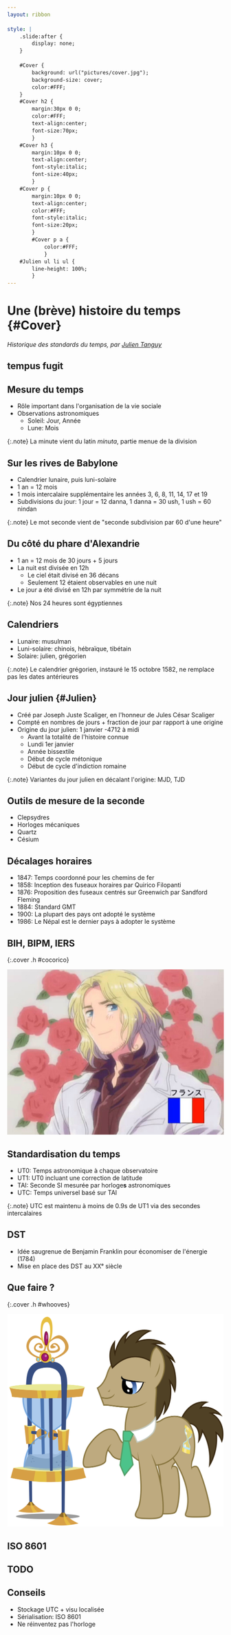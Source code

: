 ```yaml
---
layout: ribbon

style: |
    .slide:after {
        display: none;
    }

    #Cover {
        background: url("pictures/cover.jpg");
        background-size: cover;
        color:#FFF;
    }
    #Cover h2 {
        margin:30px 0 0;
        color:#FFF;
        text-align:center;
        font-size:70px;
        }
    #Cover h3 {
        margin:10px 0 0;
        text-align:center;
        font-style:italic;
        font-size:40px;
        }
    #Cover p {
        margin:10px 0 0;
        text-align:center;
        color:#FFF;
        font-style:italic;
        font-size:20px;
        }
        #Cover p a {
            color:#FFF;
            }
    #Julien ul li ul {
        line-height: 100%;
        }
---
```


# Une (brève) histoire du temps {#Cover}

*Historique des standards du temps, par [Julien Tanguy](http://twitter.com/jutanguy)*

<!-- cover image from https://en.wikipedia.org/wiki/Black_hole  -->

## **tempus fugit**

## Mesure du temps

- Rôle important dans l'organisation de la vie sociale
- Observations astronomiques
    - Soleil: Jour, Année
    - Lune: Mois


{:.note}
La minute vient du latin _minuta_, partie menue de la division

## Sur les rives de Babylone

- Calendrier lunaire, puis luni-solaire
- 1 an = 12 mois
- 1 mois intercalaire supplémentaire les années 3, 6, 8, 11, 14, 17 et 19
- Subdivisions du jour: 1 jour = 12 danna, 1 danna = 30 ush, 1 ush = 60 nindan

{:.note}
Le mot seconde vient de "seconde subdivision par 60 d'une heure"


## Du côté du phare d'Alexandrie

- 1 an = 12 mois de 30 jours + 5 jours
- La nuit est divisée en 12h
    - Le ciel était divisé en 36 décans
    - Seulement 12 étaient observables en une nuit
- Le jour a été divisé en 12h par symmétrie de la nuit

{:.note}
Nos 24 heures sont égyptiennes

## Calendriers

- Lunaire: musulman
- Luni-solaire: chinois, hébraïque, tibétain
- Solaire: julien, grégorien

{:.note}
Le calendrier grégorien, instauré le 15 octobre 1582, ne remplace pas les dates antérieures


## Jour julien {#Julien}

- Créé par Joseph Juste Scaliger, en l'honneur de Jules César Scaliger
- Compté en nombres de jours + fraction de jour par rapport à une origine
- Origine du jour julien: 1 janvier -4712 à midi
    - Avant la totalité de l'histoire connue
    - Lundi 1er janvier
    - Année bissextile
    - Début de cycle métonique
    - Début de cycle d'indiction romaine

{:.note}
Variantes du jour julien en décalant l'origine: MJD, TJD

## Outils de mesure de la seconde

- Clepsydres
- Horloges mécaniques
- Quartz
- Césium


## Décalages horaires

- 1847: Temps coordonné pour les chemins de fer
- 1858: Inception des fuseaux horaires par Quirico Filopanti
- 1876: Proposition des fuseaux centrés sur Greenwich par Sandford Fleming
- 1884: Standard GMT
- 1900: La plupart des pays ont adopté le système
- 1986: Le Népal est le dernier pays à adopter le système


##  BIH, BIPM, IERS
{:.cover .h #cocorico}

![](pictures/hetalia-france.jpg)


## Standardisation du temps

- UT0: Temps astronomique à chaque observatoire
- UT1: UT0 incluant une correction de latitude
- TAI: Seconde SI mesurée par horloge**s** astronomiques
- UTC: Temps universel basé sur TAI

{:.note}
UTC est maintenu à moins de 0.9s de UT1 via des secondes intercalaires

## DST

- Idée saugrenue de Benjamin Franklin pour économiser de l'énergie (1784)
- Mise en place des DST au XXᵉ siècle

## Que faire ?
{:.cover .h #whooves}

![](pictures/whooves.png)

## **ISO 8601**

## TODO

## Conseils

- Stockage UTC + visu localisée
- Sérialisation: ISO 8601
- Ne réinventez pas l'horloge
